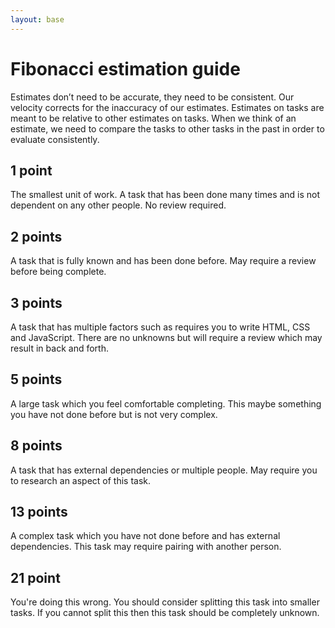 ```yaml
---
layout: base
---
```


# Fibonacci estimation guide

Estimates don’t need to be accurate, they need to be consistent. Our velocity corrects for the inaccuracy of our estimates. Estimates on tasks are meant to be relative to other estimates on tasks. When we think of an estimate, we need to compare the tasks to other tasks in the past in order to evaluate consistently.

## 1 point
The smallest unit of work. A task that has been done many times and is not dependent on any other people. No review required.

## 2 points
A task that is fully known and has been done before. May require a review before being complete.

## 3 points
A task that has multiple factors such as requires you to write HTML, CSS and JavaScript. There are no unknowns but will require a review which may result in back and forth.

## 5 points
A large task which you feel comfortable completing. This maybe something you have not done before but is not very complex.

## 8 points
A task that has external dependencies or multiple people. May require you to research an aspect of this task.

## 13 points
A complex task which you have not done before and has external dependencies. This task may require pairing with another person.

## 21 point
You're doing this wrong. You should consider splitting this task into smaller tasks. If you cannot split this then this task should be completely unknown.

